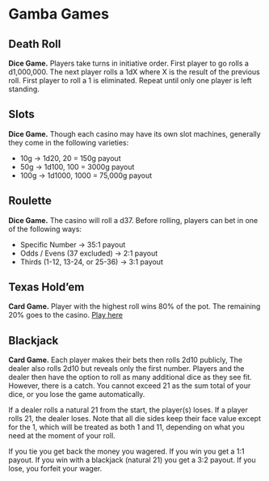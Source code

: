 # Gamba Games

## Death Roll
**Dice Game.** Players take turns in initiative order. First player to go rolls a d1,000,000. The next player rolls a 1dX where X is the result of the previous roll. First player to roll a 1 is eliminated. Repeat until only one player is left standing.

## Slots
**Dice Game.** Though each casino may have its own slot machines, generally they come in the following varieties:

* 10g -> 1d20, 20 = 150g payout
* 50g -> 1d100, 100 = 3000g payout
* 100g -> 1d1000, 1000 = 75,000g payout

## Roulette
**Dice Game.** The casino will roll a d37. Before rolling, players can bet in one of the following ways:

* Specific Number -> 35:1 payout
* Odds / Evens (37 excluded) -> 2:1 payout
* Thirds (1-12, 13-24, or 25-36) -> 3:1 payout

## Texas Hold’em
**Card Game.** Player with the highest roll wins 80% of the pot. The remaining 20% goes to the casino. [Play here](https://justpoker.games/)

## Blackjack
**Card Game.** Each player makes their bets then rolls 2d10 publicly, The dealer also rolls 2d10 but reveals only the first number. Players and the dealer then have the option to roll as many additional dice as they see fit. However, there is a catch. You cannot exceed 21 as the sum total of your dice, or you lose the game automatically.

 If a dealer rolls a natural 21 from the start, the player(s) loses. If a player rolls 21, the dealer loses. Note that all die sides keep their face value except for the 1, which will be treated as both 1 and 11, depending on what you need at the moment of your roll.

 If you tie you get back the money you wagered. If you win you get a 1:1 payout. If you win with a blackjack (natural 21) you get a 3:2 payout. If you lose, you forfeit your wager.
